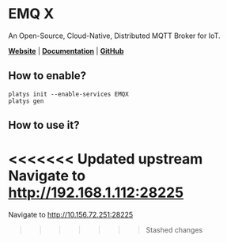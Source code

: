 # EMQ X

An Open-Source, Cloud-Native, Distributed MQTT Broker for IoT. 

**[Website](https://www.emqx.io/)** | **[Documentation](https://docs.emqx.io/en/broker/v4.3/index.html)** | **[GitHub](https://github.com/emqx/emqx)**

## How to enable?

```
platys init --enable-services EMQX
platys gen
```

## How to use it?

<<<<<<< Updated upstream
Navigate to <http://192.168.1.112:28225>
=======
Navigate to <http://10.156.72.251:28225>
>>>>>>> Stashed changes
